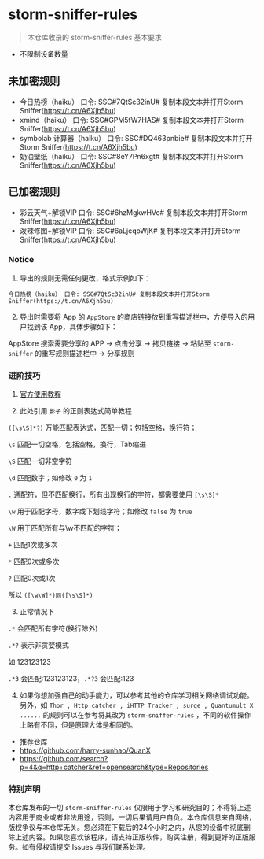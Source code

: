# storm-sniffer-rules
>本仓库收录的 storm-sniffer-rules 基本要求

- 不限制设备数量

## 未加密规则

- 今日热榜（haiku） 口令: SSC#7QtSc32inU# 复制本段文本并打开Storm Sniffer(https://t.cn/A6Xjh5bu)
- xmind（haiku） 口令: SSC#GPM5fW7HAS# 复制本段文本并打开Storm Sniffer(https://t.cn/A6Xjh5bu)
- symbolab 计算器（haiku） 口令: SSC#DQ463pnbie# 复制本段文本并打开Storm Sniffer(https://t.cn/A6Xjh5bu)
- 奶油壁纸（haiku） 口令: SSC#8eY7Pn6xgt# 复制本段文本并打开Storm Sniffer(https://t.cn/A6Xjh5bu)

## 已加密规则

- 彩云天气+解锁VIP 口令: SSC#6hzMgkwHVc# 复制本段文本并打开Storm Sniffer(https://t.cn/A6Xjh5bu)
- 泼辣修图+解锁VIP 口令: SSC#6aLjeqoWjK# 复制本段文本并打开Storm Sniffer(https://t.cn/A6Xjh5bu)


### Notice

1. 导出的规则无需任何更改，格式示例如下：

`今日热榜（haiku） 口令: SSC#7QtSc32inU# 复制本段文本并打开Storm Sniffer(https://t.cn/A6Xjh5bu)`

2. 导出时需要将 App 的 `AppStore` 的商店链接放到重写描述栏中，方便导入的用户找到该 App，具体步骤如下：

AppStore 搜索需要分享的 APP -> 点击分享 -> 拷贝链接 -> 粘贴至 `storm-sniffer` 的重写规则描述栏中 -> 分享规则

 ### 进阶技巧
 
1. [官方使用教程](https://www.yuque.com/books/share/714448b3-1b89-4fa9-9b12-b4a4b8bd6adc/glo9g5)
 
 
2. 此处引用 `影子` 的正则表达式简单教程
 
`([\s\S]*?)` 万能匹配表达式，匹配一切；包括空格，换行符；
 
`\s` 匹配一切空格，包括空格，换行，Tab缩进

`\S` 匹配一切非空字符

`\d` 匹配数字；如修改 `0` 为 `1`

`.` 通配符，但不匹配换行，所有出现换行的字符，都需要使用 `[\s\S]*`

`\w` 用于匹配字母，数字或下划线字符；如修改 `false` 为 `true`

`\W` 用于匹配所有与\w不匹配的字符；

`+` 匹配1次或多次

`*` 匹配0次或多次

`?` 匹配0次或1次

所以 `([\w\W]*)同([\s\S]*)`

3. 正常情况下

`.*` 会匹配所有字符(换行除外)

`.*?` 表示非贪婪模式

如 123123123

`.*3` 会匹配:123123123，`.*?3` 会匹配:123


4. 如果你想加强自己的动手能力，可以参考其他的仓库学习相关网络调试功能。另外，如 `Thor , Http catcher , iHTTP Tracker , surge , Quantumult X ......` 的规则可以在参考将其改为 `storm-sniffer-rules` ，不同的软件操作上略有不同，但是原理大体是相同的。
 
 - 推荐仓库
  - <https://github.com/harry-sunhao/QuanX>
  - <https://github.com/search?p=4&q=http+catcher&ref=opensearch&type=Repositories>


### 特别声明

本仓库发布的一切 `storm-sniffer-rules` 仅限用于学习和研究目的；不得将上述内容用于商业或者非法用途，否则，一切后果请用户自负。本仓库信息来自网络，版权争议与本仓库无关。您必须在下载后的24个小时之内，从您的设备中彻底删除上述内容。如果您喜欢该程序，请支持正版软件，购买注册，得到更好的正版服务。如有侵权请提交 Issues 与我们联系处理。
